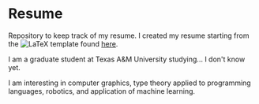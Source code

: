 # Resume

Repository to keep track of my resume. I created my resume starting from the 
<img src="https://latex.codecogs.com/svg.latex?\LaTeX" title="LaTeX"/>
template found [here](https://www.overleaf.com/latex/examples/curriculum-vitae/ztykfkztnqfh).

I am a graduate student at Texas A\&M University studying... I don't know yet.

I am interesting in computer graphics, type theory applied to programming languages, robotics, and application of machine learning.